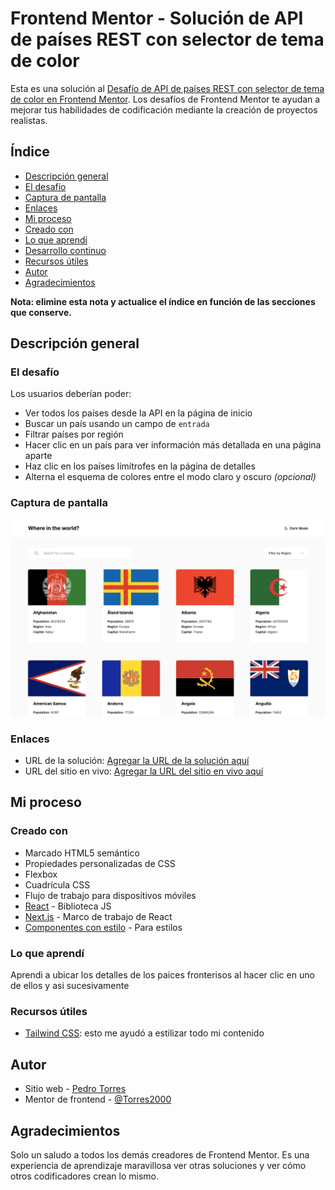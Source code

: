 <!-- @format -->

# Frontend Mentor - Solución de API de países REST con selector de tema de color

Esta es una solución al [Desafío de API de países REST con selector de tema de color en Frontend Mentor](https://www.frontendmentor.io/challenges/rest-countries-api-with-color-theme-switcher-5cacc469fec04111f7b848ca). Los desafíos de Frontend Mentor te ayudan a mejorar tus habilidades de codificación mediante la creación de proyectos realistas.

## Índice

- [Descripción general](#descripción-general)
- [El desafío](#el-desafío)
- [Captura de pantalla](#captura-de-pantalla)
- [Enlaces](#enlaces)
- [Mi proceso](#mi-proceso)
- [Creado con](#creada-con)
- [Lo que aprendí](#lo-que-aprendí)
- [Desarrollo continuo](#desarrollo-continuo)
- [Recursos útiles](#recursos-útiles)
- [Autor](#autor)
- [Agradecimientos](#agradecimientos)

**Nota: elimine esta nota y actualice el índice en función de las secciones que conserve.**

## Descripción general

### El desafío

Los usuarios deberían poder:

- Ver todos los países desde la API en la página de inicio
- Buscar un país usando un campo de `entrada`
- Filtrar países por región
- Hacer clic en un país para ver información más detallada en una página aparte
- Haz clic en los países limítrofes en la página de detalles
- Alterna el esquema de colores entre el modo claro y oscuro _(opcional)_

### Captura de pantalla

![](./src/app/img/capture.png)

### Enlaces

- URL de la solución: [Agregar la URL de la solución aquí](https://your-solution-url.com)
- URL del sitio en vivo: [Agregar la URL del sitio en vivo aquí](https://your-live-site-url.com)

## Mi proceso

### Creado con

- Marcado HTML5 semántico
- Propiedades personalizadas de CSS
- Flexbox
- Cuadrícula CSS
- Flujo de trabajo para dispositivos móviles
- [React](https://reactjs.org/) - Biblioteca JS
- [Next.js](https://nextjs.org/) - Marco de trabajo de React
- [Componentes con estilo](https://styled-components.com/) - Para estilos

### Lo que aprendí

Aprendi a ubicar los detalles de los paices fronterisos al hacer clic en uno de ellos y asi sucesivamente

### Recursos útiles

- [Tailwind CSS](https://tailwindcss.com/): esto me ayudó a estilizar todo mi contenido

## Autor

- Sitio web - [Pedro Torres](https://pedro-j-torres.vercel.app/)
- Mentor de frontend - [@Torres2000](https://www.frontendmentor.io/profile/Torres2000)

## Agradecimientos

Solo un saludo a todos los demás creadores de Frontend Mentor. Es una experiencia de aprendizaje maravillosa ver otras soluciones y ver cómo otros codificadores crean lo mismo.
